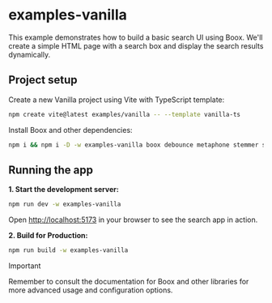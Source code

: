 # examples-vanilla

This example demonstrates how to build a basic search UI using Boox. We'll create a simple HTML page with a search box and display the search results dynamically.

## Project setup

Create a new Vanilla project using Vite with TypeScript template:

```bash
npm create vite@latest examples/vanilla -- --template vanilla-ts
```

Install Boox and other dependencies:

```bash
npm i && npm i -D -w examples-vanilla boox debounce metaphone stemmer stopword @types/stopword
```

## Running the app

**1. Start the development server:**

```bash
npm run dev -w examples-vanilla
```

Open [http://localhost:5173](http://localhost:5173/boox/demo/vanilla) in your browser to see the search app in action.

**2. Build for Production:**

```bash
npm run build -w examples-vanilla
```

> [!IMPORTANT]
> Remember to consult the documentation for Boox and other libraries for more advanced usage and configuration options.

